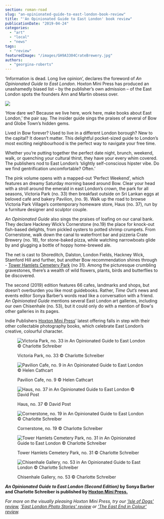 ```yaml
---
section: roman-road
slug: "an-opinionated-guide-to-east-london-book-review"
title: "'An Opinionated Guide to East London' book review"
publicationDate: "2019-04-24"
categories: 
  - "art"
  - "local"
  - "news"
tags: 
  - "review"
featuredImage: "/images/GH9A3304CrateBrewery.jpg"
authors: 
  - "georgina-roberts"
---
```


‘Information is dead. Long live opinion’, declares the foreword of _An Opinionated Guide to East London_. Hoxton Mini Press has produced an unashamedly biased list – by the publisher’s own admission – of the East London spots the founders Ann and Martin obsess over.

![](/images/EastLondonGuide2_Cover_2-300x427.jpg)

‘How dare we? Because we live here, work here, make books about East London,’ the pair say. The insider guide sings the praises of several of Bow and Globe Town’s hidden gems.

Lived in Bow forever? Used to live in a different London borough? New to the capital? It doesn’t matter. This delightful pocket-sized guide to London’s most exciting neighbourhood is the perfect way to navigate your free time.

Whether you’re putting together the perfect date night, brunch, weekend, walk, or quenching your cultural thirst, they have your every whim covered. The publishers nod to East London’s ‘slightly self-conscious hipster vibe. Do we find gentrification uncomfortable? Often.’

The pink volume opens with a mapped-out ‘Perfect Weekend’, which features an dreamy Saturday morning based around Bow. Clear your head with a stroll around the emerald in east London’s crown, the park for all seasons, Victoria Park (no. 33) then breakfast outside on Sri Lankan eggs at beloved café and bakery Pavilion, (no. 9). Walk up the road to browse Victoria Park Village’s contemporary homeware store, Haus (no. 37), run by a furniture designer and sculptor couple.

_An Opinionated Guide_ also sings the praises of loafing on our canal bank. They declare Hackney Wick’s Cornerstone (no.19) the place for knock-out fish-based delights, from pickled oysters to potted shrimp crumpets. From Cornerstone, walk down the canal to waterfront bar and pizzeria Crate Brewery (no. 18), for stone-baked pizza, while watching narrowboats glide by and glugging a bottle of hoppy home-brewed ale.

The net is cast to Shoreditch, Dalston, London Fields, Hackney Wick, Stamford Hill and further, but another Bow recommendation shines through - [Tower Hamlets Cemetery Park](https://romanroadlondon.com/tower-hamlets-cemetery-park-mile-end/) (no 31). Among the picturesque crumbling gravestones, there’s a wealth of wild flowers, plants, birds and butterflies to be discovered.

The second (2019) edition features 66 cafes, landmarks and shops, but doesn’t overburden you like most guidebooks. Rather, _Time Out’s_ news and events editor Sonya Barber’s words read like a conversation with a friend. _An Opinionated Guide_ mentions several East London art galleries, including our own Chisenhale (no. 53), but it could only do with a mention of Bow's other galleries in its pages.

Indie Publishers [Hoxton Mini Press](https://www.hoxtonminipress.com/)’ latest offering falls in step with their other collectable photography books, which celebrate East London’s creative, colourful character.  

<figure>

![Victoria Park, no. 33 in An Opinionated Guide to East London © Charlotte Schreiber](/images/VICKYPARK_4Y1A2016-1.jpg)

<figcaption>

Victoria Park, no. 33 © Charlotte Schreiber

</figcaption>

</figure>

<figure>

![Pavilion Cafe, no. 9 in An Opinionated Guide to East London © Helen Cathcart](/images/GH9A9625Pavilion-1.jpg)

<figcaption>

Pavilion Cafe, no. 9 © Helen Cathcart

</figcaption>

</figure>

<figure>

![Haus, no. 37 in An Opinionated Guide to East London © David Post](/images/DSCF05222_300dpi.jpg)

<figcaption>

Haus, no. 37 © David Post

</figcaption>

</figure>

<figure>

![Cornerstone, no. 19 in An Opinionated Guide to East London © Charlotte Schreiber](/images/eastlondonguide_cornerstone©CharlotteSchreiber_IMG_1056.jpg)

<figcaption>

Cornerstone, no. 19 © Charlotte Schreiber

</figcaption>

</figure>

<figure>

![Tower Hamlets Cemetery Park, no. 31 in An Opinionated Guide to East London © Charlotte Schreiber](/images/eastlondonguide_towerhamletcemetary©CharlotteSchreiber_IMG_0775.jpg)

<figcaption>

Tower Hamlets Cemetery Park, no. 31 © Charlotte Schreiber

</figcaption>

</figure>

<figure>

![Chisenhale Gallery, no. 53 in An Opinionated Guide to East London © Charlotte Schreiber](/images/eastlondonguide_chisenhalegallery_MG_5072.jpg)

<figcaption>

Chisenhale Gallery, no. 53 © Charlotte Schreiber  


</figcaption>

</figure>

**_An Opinionated Guide to East London (Second Edition)_ by Sonya Barber and Charlotte Schreiber is published by [Hoxton Mini Press.](https://www.hoxtonminipress.com/collections/books/products/east-london-an-opinionated-guide-second-edition)**

_For more on the visually pleasing Hoxton Mini Press, try our ['Isle of Dogs' review](https://romanroadlondon.com/isle-dogs-mike-seaborne-book-review/), ['East London Photo Stories' review](https://romanroadlondon.com/east-london-photo-stories-book-review/) or ['The East End in Colour' review](https://romanroadlondon.com/east-end-in-colour-david-granick-review/)._
